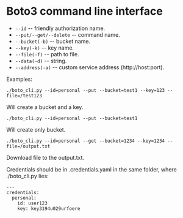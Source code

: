 Boto3 command line interface
============================

- `--id` -- friendly authorization name.
- `--put/--get/--delete` -- command name.
- `--bucket(-b)` -- bucket name.
- `--key(-k)` -- key name.
- `--file(-f)` -- path to file.
- `--data(-d)` -- string.
- `--address(-a)` -- custom service address (http://host:port).

Examples:

```
./boto_cli.py --id=personal --put --bucket=test1 --key=123 --file=/test123
```

Will create a bucket and a key.

```
./boto_cli.py --id=personal --put --bucket=test1
```

Will create only bucket.

```
./boto_cli.py --id=personal --get --bucket=1234 --key=1234 --file=/output.txt
```

Download file to the output.txt.

Credentials should be in .credentials.yaml in the same folder, where ./boto_cli.py lies:

```
---
credentials:
  personal:
    id: user123
    key: key3194u029urfoere
```